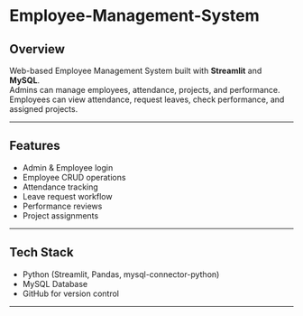 # Employee-Management-System

## Overview
Web-based Employee Management System built with **Streamlit** and **MySQL**.  
Admins can manage employees, attendance, projects, and performance.  
Employees can view attendance, request leaves, check performance, and assigned projects.

---

## Features
- Admin & Employee login
- Employee CRUD operations
- Attendance tracking
- Leave request workflow
- Performance reviews
- Project assignments

---

## Tech Stack
- Python (Streamlit, Pandas, mysql-connector-python)
- MySQL Database
- GitHub for version control

---

